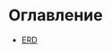 # Оглавление
- [ERD](https://drive.google.com/file/d/1oZuyPfy40A1k8cG-4t6qGJ0O5u_OflCk/view?usp=sharing)